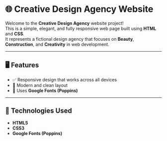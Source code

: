 # 🌐 Creative Design Agency Website

Welcome to the **Creative Design Agency** website project!  
This is a simple, elegant, and fully responsive web page built using **HTML** and **CSS**.  
It represents a fictional design agency that focuses on **Beauty**, **Construction**, and **Creativity** in web development.


---

## 🖥️ Features

- ✅ Responsive design that works across all devices  
- 🎨 Modern and clean layout  
- 🧩 Uses **Google Fonts (Poppins)**  


---

## 🧰 Technologies Used

- **HTML5**  
- **CSS3**  
- **Google Fonts (Poppins)**

